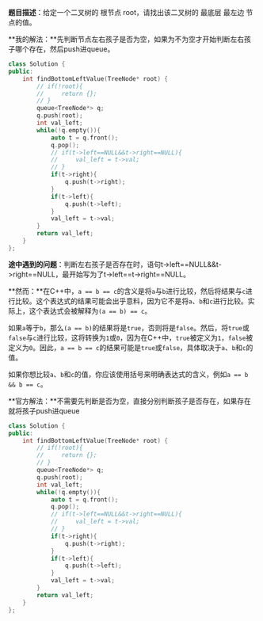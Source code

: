 **题目描述**：给定一个二叉树的 根节点 root，请找出该二叉树的 最底层 最左边 节点的值。

**我的解法：**先判断节点左右孩子是否为空，如果为不为空才开始判断左右孩子哪个存在，然后push进queue。
```C++
class Solution {
public:
    int findBottomLeftValue(TreeNode* root) {
        // if(!root){
        //     return {};
        // }
        queue<TreeNode*> q;
        q.push(root);
        int val_left;
        while(!q.empty()){
            auto t = q.front();
            q.pop();
            // if(t->left==NULL&&t->right==NULL){
            //     val_left = t->val;
            // }
            if(t->right){
                q.push(t->right);
            }
            if(t->left){
                q.push(t->left);
            }
            val_left = t->val;
        }
        return val_left;
    }
};
```
**途中遇到的问题**：判断左右孩子是否存在时，语句t->left==NULL&&t->right==NULL，最开始写为了t->left==t->right==NULL。  

**然而：**在C++中，`a == b == c`的含义是将`a`与`b`进行比较，然后将结果与`c`进行比较。这个表达式的结果可能会出乎意料，因为它不是将`a`、`b`和`c`进行比较。实际上，这个表达式会被解释为`(a == b) == c`。

如果`a`等于`b`，那么`(a == b)`的结果将是`true`，否则将是`false`。然后，将`true`或`false`与`c`进行比较，这将转换为`1`或`0`，因为在C++中，`true`被定义为`1`，`false`被定义为`0`。因此，`a == b == c`的结果可能是`true`或`false`，具体取决于`a`、`b`和`c`的值。

如果你想比较`a`、`b`和`c`的值，你应该使用括号来明确表达式的含义，例如`a == b && b == c`。

**官方解法：**不需要先判断是否为空，直接分别判断孩子是否存在，如果存在就将孩子push进queue
```C++
class Solution {
public:
    int findBottomLeftValue(TreeNode* root) {
        // if(!root){
        //     return {};
        // }
        queue<TreeNode*> q;
        q.push(root);
        int val_left;
        while(!q.empty()){
            auto t = q.front();
            q.pop();
            // if(t->left==NULL&&t->right==NULL){
            //     val_left = t->val;
            // }
            if(t->right){
                q.push(t->right);
            }
            if(t->left){
                q.push(t->left);
            }
            val_left = t->val;
        }
        return val_left;
    }
};
```
